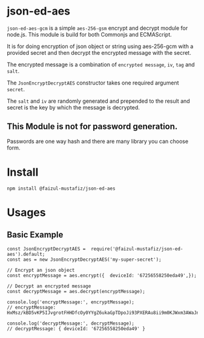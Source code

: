 # json-ed-aes

`json-ed-aes-gcm` is a simple `aes-256-gsm` encrypt and decrypt module for node.js. This module is build for both Commonjs and ECMAScript.

It is for doing encryption of json object or string using aes-256-gcm with a provided secret and then decrypt the encrypted message with the secret.

The encrypted message is a combination of `encrypted message`, `iv`, `tag` and `salt`.

The `JsonEncryptDecryptAES` constructor takes one required argument `secret`.

The `salt` and `iv` are randomly generated and prepended to the result and secret is the key by which the message is decrypted.

## This Module is not for password generation.

Passwords are one way hash and there are many library you can choose form.

# Install

```
npm install @faizul-mustafiz/json-ed-aes
```

# Usages

## Basic Example

```
const JsonEncryptDecryptAES =  require('@faizul-mustafiz/json-ed-aes').default;
const aes = new JsonEncryptDecryptAES('my-super-secret');

// Encrypt an json object
const encryptMessage = aes.encrypt({  deviceId: '67256558250eda49',});

// Decrypt an encrypted message
const decryptMessage = aes.decrypt(encryptMessage);

console.log('encryptMessage:', encryptMessage);
// encryptMessage: HxMsz/kBD5vKP5IJvgrotFHHDfcOy0YYgZ6ukaGpTDpoJi93PXERAu8ii9m0KJWxm3AWaJnaJTD5e5Ca8wl/MDQL1vgq1Na1M3jBKu3ZMHHpoIT7krzC4pURw3pRgd9j8tQ3NSrwWzzhrIdm03bjmtfR2MgyyNBIj5saQKuMhA==

console.log('decryptMessage:', decryptMessage);
// decryptMessage: { deviceId: '67256558250eda49' }
```
